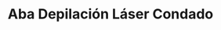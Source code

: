 ---
title: "Aba Depilación Láser Condado"
url: /san-juan/aba-depilacion-laser-condado/
shop: Kosmetik
---